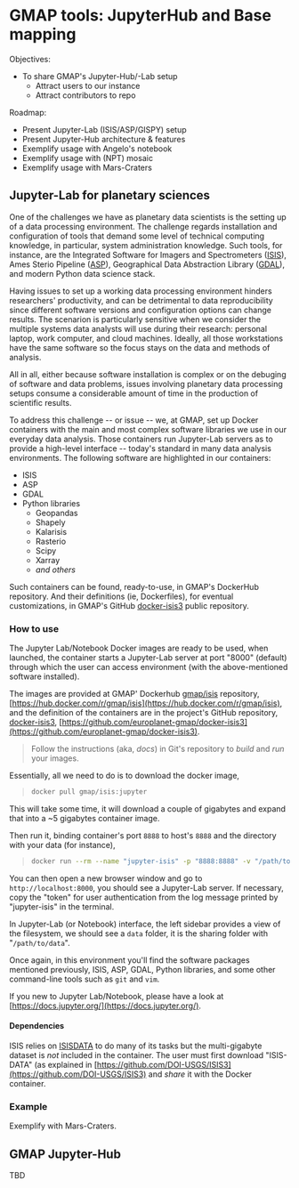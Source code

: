 # GMAP tools: JupyterHub and Base mapping

Objectives:

- To share GMAP's Jupyter-Hub/-Lab setup
  * Attract users to our instance
  * Attract contributors to repo

Roadmap:

- Present Jupyter-Lab (ISIS/ASP/GISPY) setup
- Present Jupyter-Hub architecture & features
- Exemplify usage with Angelo's notebook
- Exemplify usage with (NPT) mosaic
- Exemplify usage with Mars-Craters

## Jupyter-Lab for planetary sciences
[ISIS]: https://github.com/DOI-USGS/ISIS3
[ASP]: https://github.com/NeoGeographyToolkit/StereoPipeline
[GDAL]: https://gdal.org/
[docker-isis3]: https://github.com/europlanet-gmap/docker-isis3

One of the challenges we have as planetary data scientists is the setting up of a data processing environment.
The challenge regards installation and configuration of tools that demand some level of technical computing knowledge,
in particular, system administration knowledge.
Such tools, for instance, are the Integrated Software for Imagers and Spectrometers ([ISIS][]), Ames Sterio Pipeline ([ASP][]),
Geographical Data Abstraction Library ([GDAL][]), and modern Python data science stack.

Having issues to set up a working data processing environment hinders researchers' productivity, and can be detrimental
to data reproducibility since different software versions and configuration options can change results.
The scenarion is particularly sensitive when we consider the multiple systems data analysts will use during their research:
personal laptop, work computer, and cloud machines. Ideally, all those workstations have the same software so the focus
stays on the data and methods of analysis.

All in all, either because software installation is complex or on the debuging of software and data problems,
issues involving planetary data processing setups consume a considerable amount of time in the production
of scientific results.

To address this challenge -- or issue -- we, at GMAP, set up Docker containers with the main and most complex software
libraries we use in our everyday data analysis. Those containers run Jupyter-Lab servers as to provide a high-level
interface -- today's standard in many data analysis environments. The following software are highlighted in our containers:

- ISIS
- ASP
- GDAL
- Python libraries
  * Geopandas
  * Shapely
  * Kalarisis
  * Rasterio
  * Scipy
  * Xarray
  * _and others_

Such containers can be found, ready-to-use, in GMAP's DockerHub repository. And their definitions (ie, Dockerfiles),
for eventual customizations, in GMAP's GitHub [docker-isis3][] public repository.

### How to use 
[gmap/isis]: https://hub.docker.com/r/gmap/isis

The Jupyter Lab/Notebook Docker images are ready to be used, when launched, the container starts a Jupyter-Lab server
at port "8000" (default) through which the user can access environment (with the above-mentioned software installed).

The images are provided at GMAP' Dockerhub [gmap/isis][] repository, 
[https://hub.docker.com/r/gmap/isis](https://hub.docker.com/r/gmap/isis), 
and the definition of the containers are in the project's GitHub repository,
[docker-isis3][], [https://github.com/europlanet-gmap/docker-isis3](https://github.com/europlanet-gmap/docker-isis3).

> Follow the instructions (aka, *docs*) in Git's repository to *build* and *run* your images.

Essentially, all we need to do is to download the docker image,
> ```bash
> docker pull gmap/isis:jupyter
> ```

This will take some time, it will download a couple of gigabytes and expand that into a ~5 gigabytes container image.

Then run it, binding container's port `8888` to host's `8888` and the directory with your data (for instance),
> ```bash
> docker run --rm --name "jupyter-isis" -p "8888:8888" -v "/path/to/data:/home/jovyan/data" gmap/isis:jupyter
> ```

You can then open a new browser window and go to `http://localhost:8000`, you should see a Jupyter-Lab server.
If necessary, copy the "token" for user authentication from the log message printed by "jupyter-isis" in the terminal.

In Jupyter-Lab (or Notebook) interface, the left sidebar provides a view of the filesystem, we should see a `data` folder,
it is the sharing folder with "`/path/to/data`".

Once again, in this environment you'll find the software packages mentioned previously, ISIS, ASP, GDAL, Python libraries,
and some other command-line tools such as `git` and `vim`.

If you new to Jupyter Lab/Notebook, please have a look at [https://docs.jupyter.org/](https://docs.jupyter.org/).


#### Dependencies
[ISISDATA]: https://github.com/DOI-USGS/ISIS3/blob/dev/README.md#The-ISIS-Data-Area

ISIS relies on [ISISDATA][] to do many of its tasks but the multi-gigabyte dataset is *not* included in the container.
The user must first download "ISIS-DATA" (as explained in [https://github.com/DOI-USGS/ISIS3](https://github.com/DOI-USGS/ISIS3) 
and *share* it with the Docker container.


### Example 

Exemplify with Mars-Craters.


## GMAP Jupyter-Hub

TBD
